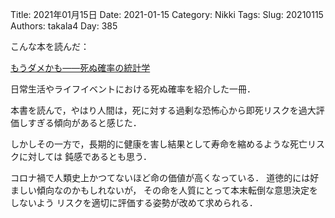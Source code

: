 ﻿Title: 2021年01月15日
Date: 2021-01-15
Category: Nikki
Tags: 
Slug: 20210115
Authors: takala4
Day: 385



こんな本を読んだ：


[もうダメかも――死ぬ確率の統計学](https://amzn.to/2XHtS8F)


日常生活やライフイベントにおける死ぬ確率を紹介した一冊．



本書を読んで，やはり人間は，死に対する過剰な恐怖心から即死リスクを過大評価しすぎる傾向があると感じた．

しかしその一方で，長期的に健康を害し結果として寿命を縮めるような死亡リスクに対しては
鈍感であるとも思う．



コロナ禍で人類史上かつてないほど命の価値が高くなっている．
道徳的には好ましい傾向なのかもしれないが，
その命を人質にとって本末転倒な意思決定をしないよう
リスクを適切に評価する姿勢が改めて求められる．
